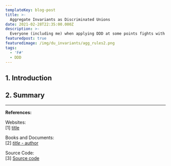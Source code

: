 ```yaml
---
templateKey: blog-post
title: >-
  Aggregate Invariants as Discriminated Unions
date: 2021-02-28T22:35:00.000Z
description: >-
  Everyone (including me) when applying DDD at some points fights with validation and invariants. Probably You tried different approaches already - validating within the domain, duplicating the validation logic for both: application validation and business rules enforcement, or You tried something else. In this post, we will dig out the old (but still living) "Always Valid" camp, and by using discriminated unions we will model aggregates invariants as types. Examples in F#.
featuredpost: true
featuredimage: /img/du_invariants/agg_rules2.png
tags:
  - 'F#'
  - DDD
---
```

## 1. Introduction

## 2. Summary

- - -
<b>References:</b><br/>

Websites: <br/>
[1] [title](https://google.com) <br/>

Books and Documents: <br/>
[2] [*title* - author](https://google.com) <br/>

Source Code: <br/>
[3] [Source code](https://github.com/marcingolenia)<br/>